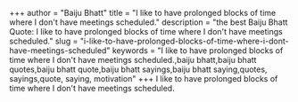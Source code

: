 +++
author = "Baiju Bhatt"
title = "I like to have prolonged blocks of time where I don't have meetings scheduled."
description = "the best Baiju Bhatt Quote: I like to have prolonged blocks of time where I don't have meetings scheduled."
slug = "i-like-to-have-prolonged-blocks-of-time-where-i-dont-have-meetings-scheduled"
keywords = "I like to have prolonged blocks of time where I don't have meetings scheduled.,baiju bhatt,baiju bhatt quotes,baiju bhatt quote,baiju bhatt sayings,baiju bhatt saying,quotes, sayings,quote, saying, motivation"
+++
I like to have prolonged blocks of time where I don't have meetings scheduled.
